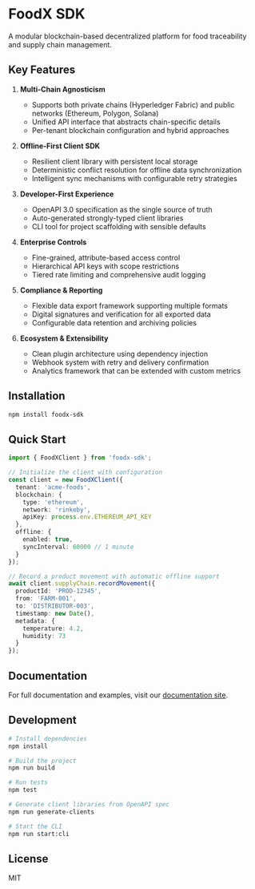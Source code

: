 # FoodX SDK

A modular blockchain-based decentralized platform for food traceability and supply chain management.

## Key Features

1. **Multi-Chain Agnosticism**
   - Supports both private chains (Hyperledger Fabric) and public networks (Ethereum, Polygon, Solana)
   - Unified API interface that abstracts chain-specific details
   - Per-tenant blockchain configuration and hybrid approaches

2. **Offline-First Client SDK**
   - Resilient client library with persistent local storage
   - Deterministic conflict resolution for offline data synchronization
   - Intelligent sync mechanisms with configurable retry strategies

3. **Developer-First Experience**
   - OpenAPI 3.0 specification as the single source of truth
   - Auto-generated strongly-typed client libraries
   - CLI tool for project scaffolding with sensible defaults

4. **Enterprise Controls**
   - Fine-grained, attribute-based access control
   - Hierarchical API keys with scope restrictions
   - Tiered rate limiting and comprehensive audit logging

5. **Compliance & Reporting**
   - Flexible data export framework supporting multiple formats
   - Digital signatures and verification for all exported data
   - Configurable data retention and archiving policies

6. **Ecosystem & Extensibility**
   - Clean plugin architecture using dependency injection
   - Webhook system with retry and delivery confirmation
   - Analytics framework that can be extended with custom metrics

## Installation

```bash
npm install foodx-sdk
```

## Quick Start

```typescript
import { FoodXClient } from 'foodx-sdk';

// Initialize the client with configuration
const client = new FoodXClient({
  tenant: 'acme-foods',
  blockchain: {
    type: 'ethereum',
    network: 'rinkeby',
    apiKey: process.env.ETHEREUM_API_KEY
  },
  offline: {
    enabled: true,
    syncInterval: 60000 // 1 minute
  }
});

// Record a product movement with automatic offline support
await client.supplyChain.recordMovement({
  productId: 'PROD-12345',
  from: 'FARM-001',
  to: 'DISTRIBUTOR-003',
  timestamp: new Date(),
  metadata: {
    temperature: 4.2,
    humidity: 73
  }
});
```

## Documentation

For full documentation and examples, visit our [documentation site](https://docs.foodx-sdk.example).

## Development

```bash
# Install dependencies
npm install

# Build the project
npm run build

# Run tests
npm test

# Generate client libraries from OpenAPI spec
npm run generate-clients

# Start the CLI
npm run start:cli
```

## License

MIT 
